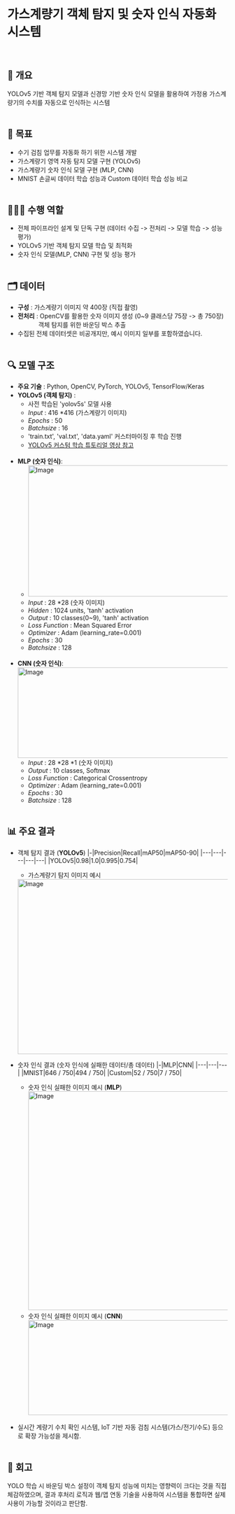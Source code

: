 # 가스계량기 객체 탐지 및 숫자 인식 자동화 시스템
<br>

## 💬 개요
YOLOv5 기반 객체 탐지 모델과 신경망 기반 숫자 인식 모델을 활용하여 가정용 가스계량기의 수치를 자동으로 인식하는 시스템
<br><br>

## 📌 목표
- 수기 검침 업무를 자동화 하기 위한 시스템 개발
- 가스계량기 영역 자동 탐지 모델 구현 (YOLOv5)
- 가스계량기 숫자 인식 모델 구현 (MLP, CNN)
- MNIST 손글씨 데이터 학습 성능과 Custom 데이터 학습 성능 비교
<br><br>

## 🙋🏻‍♀️ 수행 역할
- 전체 파이프라인 설계 및 단독 구현 (데이터 수집 -> 전처리 -> 모델 학습 -> 성능 평가)
- YOLOv5 기반 객체 탐지 모델 학습 및 최적화
- 숫자 인식 모델(MLP, CNN) 구현 및 성능 평가
<br><br>

## 🗂️ 데이터
- **구성** : 가스계량기 이미지 약 400장 (직접 촬영)
- **전처리** : OpenCV를 활용한 숫자 이미지 생성 (0~9 클래스당 75장 -> 총 750장) <br>
  &nbsp;&nbsp;&nbsp;&nbsp;&nbsp;&nbsp;&nbsp;&nbsp;&nbsp;&nbsp;&nbsp; 객체 탐지를 위한 바운딩 박스 추출
- 수집된 전체 데이터셋은 비공개지만, 예시 이미지 일부를 포함하였습니다.
<br><br>

## 🔍 모델 구조
- **주요 기술** : Python, OpenCV, PyTorch, YOLOv5, TensorFlow/Keras
- **YOLOv5 (객체 탐지)** :
  - 사전 학습된 'yolov5s' 모델 사용
  - *Input* : 416 *416 (가스계량기 이미지)
  - *Epochs* : 50
  - *Batchsize* : 16
  - 'train.txt', 'val.txt', 'data.yaml' 커스터마이징 후 학습 진행
  - [YOLOv5 커스텀 학습 튜토리얼 영상 참고](https://youtu.be/T0DO1C8uYP8?si=dSr4nJK_Cg9B-Bf9) <br><br>
- **MLP (숫자 인식)**:
  - <img width="600" height="300" alt="Image" src="https://github.com/user-attachments/assets/fd8b7913-c11c-45da-8e18-11b2a063cf1e"/>
  - *Input* : 28 *28 (숫자 이미지) 
  - *Hidden* : 1024 units, 'tanh' activation
  - *Output* : 10 classes(0~9), 'tanh' activation
  - *Loss Function* : Mean Squared Error
  - *Optimizer* : Adam (learning_rate=0.001)
  - *Epochs* : 30
  - *Batchsize* : 128
  <br>
- **CNN (숫자 인식)**:
   <img width="1280" height="207" alt="Image" src="https://github.com/user-attachments/assets/160f65cb-af25-44d1-98a4-838a7264e1a0" />
   - *Input* : 28 *28 *1 (숫자 이미지)
   - *Output* : 10 classes, Softmax
   - *Loss Function* : Categorical Crossentropy
   - *Optimizer* : Adam (learning_rate=0.001)
   - *Epochs* : 30
   - *Batchsize* : 128
  <br><br>

## 📊 주요 결과
- 객체 탐지 결과 (**YOLOv5**)
  |-|Precision|Recall|mAP50|mAP50-90|
  |---|---|---|---|---|
  |YOLOv5|0.98|1.0|0.995|0.754|
    - 가스계량기 탐지 이미지 예시
  <img width="800" height="400" alt="Image" src="https://github.com/user-attachments/assets/98c6cb40-317e-4aab-8721-fe2bc0a66dba" />

- 숫자 인식 결과 (숫자 인식에 실패한 데이터/총 데이터)
  |-|MLP|CNN|
  |---|---|---|
  |MNIST|646 / 750|494 / 750|
  |Custom|52 / 750|7 / 750|
    - 숫자 인식 실패한 이미지 예시 (**MLP**)
      <img width="1500" height="500" alt="Image" src="https://github.com/user-attachments/assets/ff2d0ab9-5f98-4342-b4ea-651899068fa7" />
    - 숫자 인식 실패한 이미지 예시 (**CNN**)
      <img width="1370" height="217" alt="Image" src="https://github.com/user-attachments/assets/a87e68a0-ccf4-43d6-8e48-46b9483fbf66" />
- 실시간 계량기 수치 확인 시스템, IoT 기반 자동 검침 시스템(가스/전기/수도) 등으로 확장 가능성을 제시함.
<br><br>

## 🔁 회고
YOLO 학습 시 바운딩 박스 설정이 객체 탐지 성능에 미치는 영향력이 크다는 것을 직접 체감하였으며, 결과 후처리 로직과 웹/앱 연동 기술을 사용하여 시스템을 통합하면 실제 사용이 가능할 것이라고 판단함.
